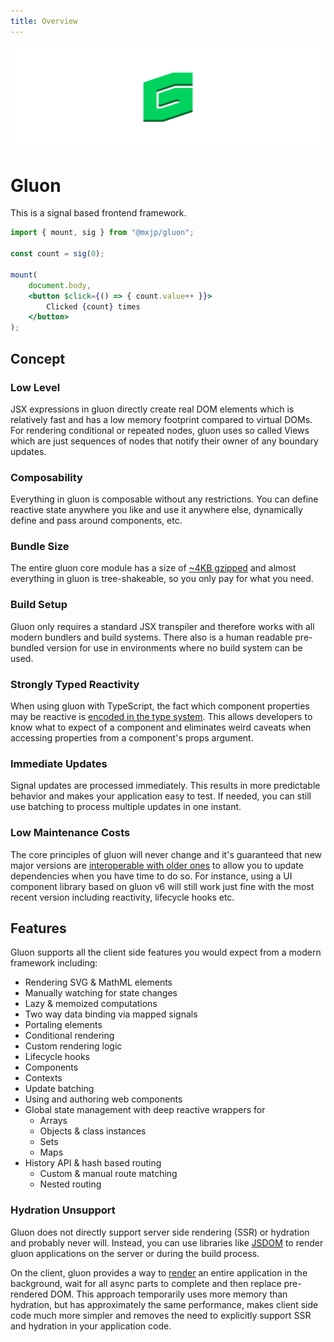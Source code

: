 ```yaml
---
title: Overview
---
```


![](./assets/banner.svg)

# Gluon
This is a signal based frontend framework.

```jsx
import { mount, sig } from "@mxjp/gluon";

const count = sig(0);

mount(
	document.body,
	<button $click={() => { count.value++ }}>
		Clicked {count} times
	</button>
);
```

## Concept

### Low Level
JSX expressions in gluon directly create real DOM elements which is relatively fast and has a low memory footprint compared to virtual DOMs. For rendering conditional or repeated nodes, gluon uses so called Views which are just sequences of nodes that notify their owner of any boundary updates.

### Composability
Everything in gluon is composable without any restrictions. You can define reactive state anywhere you like and use it anywhere else, dynamically define and pass around components, etc.

### Bundle Size
The entire gluon core module has a size of [~4KB gzipped](https://bundlephobia.com/package/@mxjp/gluon) and almost everything in gluon is tree-shakeable, so you only pay for what you need.

### Build Setup
Gluon only requires a standard JSX transpiler and therefore works with all modern bundlers and build systems. There also is a human readable pre-bundled version for use in environments where no build system can be used.

### Strongly Typed Reactivity
When using gluon with TypeScript, the fact which component properties may be reactive is [encoded in the type system](reference/core/components.md#expressions). This allows developers to know what to expect of a component and eliminates weird caveats when accessing properties from a component's props argument.

### Immediate Updates
Signal updates are processed immediately. This results in more predictable behavior and makes your application easy to test. If needed, you can still use batching to process multiple updates in one instant.

### Low Maintenance Costs
The core principles of gluon will never change and it's guaranteed that new major versions are [interoperable with older ones](reference/core/globals.md) to allow you to update dependencies when you have time to do so. For instance, using a UI component library based on gluon v6 will still work just fine with the most recent version including reactivity, lifecycle hooks etc.

## Features
Gluon supports all the client side features you would expect from a modern framework including:

+ Rendering SVG & MathML elements
+ Manually watching for state changes
+ Lazy & memoized computations
+ Two way data binding via mapped signals
+ Portaling elements
+ Conditional rendering
+ Custom rendering logic
+ Lifecycle hooks
+ Components
+ Contexts
+ Update batching
+ Using and authoring web components
+ Global state management with deep reactive wrappers for
	+ Arrays
	+ Objects & class instances
	+ Sets
	+ Maps
+ History API & hash based routing
	+ Custom & manual route matching
	+ Nested routing

### Hydration Unsupport
Gluon does not directly support server side rendering (SSR) or hydration and probably never will. Instead, you can use libraries like [JSDOM](https://www.npmjs.com/package/jsdom) to render gluon applications on the server or during the build process.

On the client, gluon provides a way to [render](./examples/render-to-string.md) an entire application in the background, wait for all async parts to complete and then replace pre-rendered DOM. This approach temporarily uses more memory than hydration, but has approximately the same performance, makes client side code much more simpler and removes the need to explicitly support SSR and hydration in your application code.

